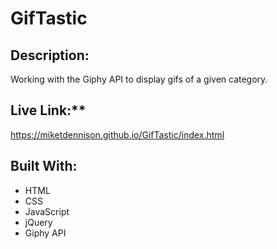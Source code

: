 # GifTastic
## Description:
Working with the Giphy API to display gifs of a given category.
  
## Live Link:**
https://miketdennison.github.io/GifTastic/index.html
  
## Built With:
* HTML
* CSS
* JavaScript
* jQuery
* Giphy API
